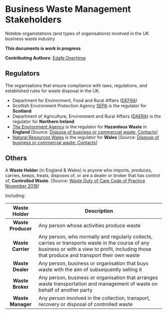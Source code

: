 # Business Waste Management Stakeholders

Noteble organistations (and types of organisations) involved in the UK business waste industry

**This documents is work in progress**

**Contributing Authors**: [Edafe Onerhime](https://ekoner.com/)

## Regulators

The organisations that ensure compliance with laws, regulations, and established rules for waste disposal in the UK.

  - Department for Environment, Food and Rural Affairs ([DEFRA](https://www.gov.uk/government/organisations/department-for-environment-food-rural-affairs))
  - Scottish Environment Protection Agency [SEPA](https://www.sepa.org.uk/about-us/) is the regulator for **Scotland**
  - Department of Agriculture, Environment and Rural Affairs ([DAERA](https://www.daera-ni.gov.uk/)) is the regulator for **Northern Ireland**
  - [The Environment Agency](https://www.gov.uk/government/organisations/environment-agency) is the regulator for **Hazardous Waste** in **England** [Source: [Dispose of business or commercial waste: Contacts](https://www.gov.uk/managing-your-waste-an-overview/contacts)]
  - [Natural Resources Wales](https://naturalresources.wales/) is the regulator for **Wales** [Source: [Dispose of business or commercial
    waste: Contacts](https://www.gov.uk/managing-your-waste-an-overview/contacts)]

## Others

A **Waste Holder** (in England & Wales) is anyone who imports, produces, carries, keeps, treats, disposes 
of, or are a dealer or broker that has control of, **Controlled Waste**. [Source: [Waste Duty of Care Code of 
Practice November 2018](https://assets.publishing.service.gov.uk/government/uploads/system/uploads/attachment_data/file/759083/waste-code-practice-2018.pdf)] 

Including:

| Waste Holder         | Description |
|:--------------------:|------------------------------------------|
| **Waste Producer** | Any person whose activities produce waste |
| **Waste Carrier** | Any person, who normally and regularly collects, carries or transports waste in the course of any business or with a view to profit, including those that produce and transport their own waste |
| **Waste Dealer** | Any person, business or organisation that buys waste with the aim of subsequently selling it | 
| **Waste Broker** | Any person, business or organisation that arranges waste transportation and management of waste on behalf of another party |
| **Waste Manager** | Any person involved in the collection, transport, recovery or disposal of controlled waste | 


  
  
